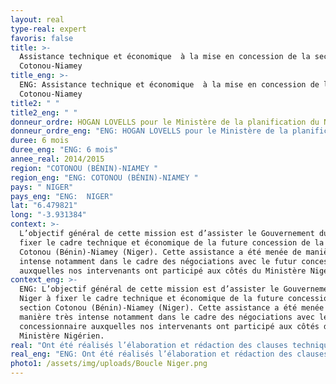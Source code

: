 ```yaml
---
layout: real
type-real: expert
favoris: false
title: >-
  Assistance technique et économique  à la mise en concession de la section
  Cotonou-Niamey
title_eng: >-
  ENG: Assistance technique et économique  à la mise en concession de la section
  Cotonou-Niamey
title2: " "
title2_eng: " "
donneur_ordre: HOGAN LOVELLS pour le Ministère de la planification du Niger
donneur_ordre_eng: "ENG: HOGAN LOVELLS pour le Ministère de la planification du Niger"
duree: 6 mois
duree_eng: "ENG: 6 mois"
annee_real: 2014/2015
region: "COTONOU (BÉNIN)-NIAMEY "
region_eng: "ENG: COTONOU (BÉNIN)-NIAMEY "
pays: " NIGER"
pays_eng: "ENG:  NIGER"
lat: "6.479821"
long: "-3.931384"
context: >-
  L’objectif général de cette mission est d’assister le Gouvernement du Niger à
  fixer le cadre technique et économique de la future concession de la section
  Cotonou (Bénin)-Niamey (Niger). Cette assistance a été menée de manière très
  intense notamment dans le cadre des négociations avec le futur concessionnaire
  auxquelles nos intervenants ont participé aux côtés du Ministère Nigérien.
context_eng: >-
  ENG: L’objectif général de cette mission est d’assister le Gouvernement du
  Niger à fixer le cadre technique et économique de la future concession de la
  section Cotonou (Bénin)-Niamey (Niger). Cette assistance a été menée de
  manière très intense notamment dans le cadre des négociations avec le futur
  concessionnaire auxquelles nos intervenants ont participé aux côtés du
  Ministère Nigérien.
real: "Ont été réalisés l’élaboration et rédaction des clauses techniques et économiques du contrat de concession et l’accompagnement du Ministère lors de la mise au point des clauses techniques et économiques avec le concessionnaire jusqu’à la signature du contrat de concession.\r\n\nCette mission a permis la signature du contrat de concession et a valu à Hogan Lovells le prix d’équipe transport et infrastructure de l’année 2015 par l’Africa Legal Award."
real_eng: "ENG: Ont été réalisés l’élaboration et rédaction des clauses techniques et économiques du contrat de concession et l’accompagnement du Ministère lors de la mise au point des clauses techniques et économiques avec le concessionnaire jusqu’à la signature du contrat de concession.\r\n\nCette mission a permis la signature du contrat de concession et a valu à Hogan Lovells le prix d’équipe transport et infrastructure de l’année 2015 par l’Africa Legal Award."
photo1: /assets/img/uploads/Boucle Niger.png
---
```

